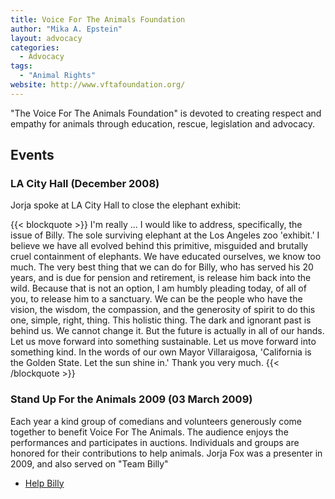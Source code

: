 ```yaml
---
title: Voice For The Animals Foundation
author: "Mika A. Epstein"
layout: advocacy
categories:
  - Advocacy
tags:
  - "Animal Rights"
website: http://www.vftafoundation.org/
---
```


"The Voice For The Animals Foundation" is devoted to creating respect and empathy for animals through education, rescue, legislation and advocacy.

## Events

### LA City Hall (December 2008)

Jorja spoke at LA City Hall to close the elephant exhibit:

{{< blockquote >}}
I'm really ... I would like to address, specifically, the issue of Billy. The sole surviving elephant at the Los Angeles zoo 'exhibit.' I believe we have all evolved behind this primitive, misguided and brutally cruel containment of elephants. We have educated ourselves, we know too much. The very best thing that we can do for Billy, who has served his 20 years, and is due for pension and retirement, is release him back into the wild. Because that is not an option, I am humbly pleading today, of all of you, to release him to a sanctuary. We can be the people who have the vision, the wisdom, the compassion, and the generosity of spirit to do this one, simple, right, thing. This holistic thing. The dark and ignorant past is behind us. We cannot change it. But the future is actually in all of our hands. Let us move forward into something sustainable. Let us move forward into something kind. In the words of our own Mayor Villaraigosa, 'California is the Golden State. Let the sun shine in.' Thank you very much.
{{< /blockquote >}}

### Stand Up For the Animals 2009 (03 March 2009)

Each year a kind group of comedians and volunteers generously come together to benefit Voice For The Animals. The audience enjoys the performances and participates in auctions. Individuals and groups are honored for their contributions to help animals. Jorja Fox was a presenter in 2009, and also served on "Team Billy"

* [Help Billy](http://www.helpbilly.org)

